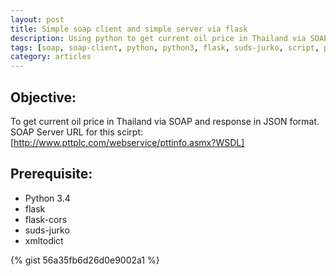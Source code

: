 ```yaml
---
layout: post
title: Simple soap client and simple server via flask
description: Using python to get current oil price in Thailand via SOAP and response in JSON format.
tags: [soap, soap-client, python, python3, flask, suds-jurko, script, programming]
category: articles
---
```


## Objective:
To get current oil price in Thailand via SOAP and response in JSON format.
SOAP Server URL for this scirpt: [http://www.pttplc.com/webservice/pttinfo.asmx?WSDL]

## Prerequisite:
- Python 3.4
- flask
- flask-cors
- suds-jurko
- xmltodict

{% gist 56a35fb6d26d0e9002a1 %}

[http://www.pttplc.com/webservice/pttinfo.asmx?WSDL]: http://www.pttplc.com/webservice/pttinfo.asmx?WSDL

